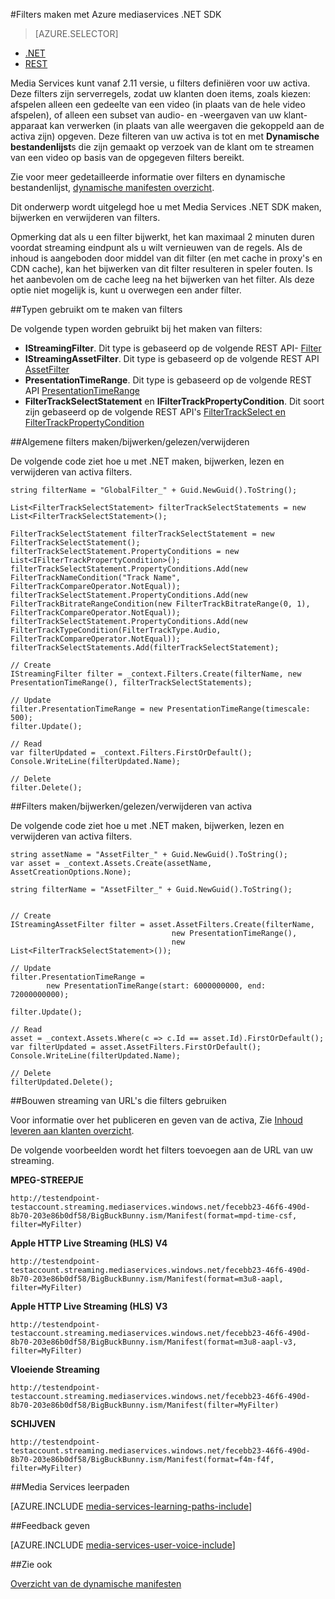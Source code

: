 <properties 
    pageTitle="Filters maken met Azure mediaservices .NET SDK" 
    description="In dit onderwerp wordt beschreven hoe filters maken zodat de klant ze stream bepaalde secties van een stream kan gebruiken. Media Services Hiermee maakt u dynamische manifesten als u wilt bereiken deze selectief streaming." 
    services="media-services" 
    documentationCenter="" 
    authors="Juliako" 
    manager="erikre" 
    editor=""/>

<tags 
    ms.service="media-services" 
    ms.workload="media" 
    ms.tgt_pltfrm="na" 
    ms.devlang="ne" 
    ms.topic="article" 
    ms.date="07/18/2016"
    ms.author="juliako;cenkdin"/>


#<a name="creating-filters-with-azure-media-services-net-sdk"></a>Filters maken met Azure mediaservices .NET SDK

> [AZURE.SELECTOR]
- [.NET](media-services-dotnet-dynamic-manifest.md)
- [REST](media-services-rest-dynamic-manifest.md)

Media Services kunt vanaf 2.11 versie, u filters definiëren voor uw activa. Deze filters zijn serverregels, zodat uw klanten doen items, zoals kiezen: afspelen alleen een gedeelte van een video (in plaats van de hele video afspelen), of alleen een subset van audio- en -weergaven van uw klant-apparaat kan verwerken (in plaats van alle weergaven die gekoppeld aan de activa zijn) opgeven. Deze filteren van uw activa is tot en met **Dynamische bestandenlijst**s die zijn gemaakt op verzoek van de klant om te streamen van een video op basis van de opgegeven filters bereikt.

Zie voor meer gedetailleerde informatie over filters en dynamische bestandenlijst, [dynamische manifesten overzicht](media-services-dynamic-manifest-overview.md).

Dit onderwerp wordt uitgelegd hoe u met Media Services .NET SDK maken, bijwerken en verwijderen van filters. 


Opmerking dat als u een filter bijwerkt, het kan maximaal 2 minuten duren voordat streaming eindpunt als u wilt vernieuwen van de regels. Als de inhoud is aangeboden door middel van dit filter (en met cache in proxy's en CDN cache), kan het bijwerken van dit filter resulteren in speler fouten. Is het aanbevolen om de cache leeg na het bijwerken van het filter. Als deze optie niet mogelijk is, kunt u overwegen een ander filter. 

##<a name="types-used-to-create-filters"></a>Typen gebruikt om te maken van filters

De volgende typen worden gebruikt bij het maken van filters: 

- **IStreamingFilter**.  Dit type is gebaseerd op de volgende REST API- [Filter](http://msdn.microsoft.com/library/azure/mt149056.aspx)
- **IStreamingAssetFilter**. Dit type is gebaseerd op de volgende REST API [AssetFilter](http://msdn.microsoft.com/library/azure/mt149053.aspx)
- **PresentationTimeRange**. Dit type is gebaseerd op de volgende REST API [PresentationTimeRange](http://msdn.microsoft.com/library/azure/mt149052.aspx)
- **FilterTrackSelectStatement** en **IFilterTrackPropertyCondition**. Dit soort zijn gebaseerd op de volgende REST API's [FilterTrackSelect en FilterTrackPropertyCondition](http://msdn.microsoft.com/library/azure/mt149055.aspx)


##<a name="createupdatereaddelete-global-filters"></a>Algemene filters maken/bijwerken/gelezen/verwijderen

De volgende code ziet hoe u met .NET maken, bijwerken, lezen en verwijderen van activa filters.
    
    string filterName = "GlobalFilter_" + Guid.NewGuid().ToString();
                
    List<FilterTrackSelectStatement> filterTrackSelectStatements = new List<FilterTrackSelectStatement>();
    
    FilterTrackSelectStatement filterTrackSelectStatement = new FilterTrackSelectStatement();
    filterTrackSelectStatement.PropertyConditions = new List<IFilterTrackPropertyCondition>();
    filterTrackSelectStatement.PropertyConditions.Add(new FilterTrackNameCondition("Track Name", FilterTrackCompareOperator.NotEqual));
    filterTrackSelectStatement.PropertyConditions.Add(new FilterTrackBitrateRangeCondition(new FilterTrackBitrateRange(0, 1), FilterTrackCompareOperator.NotEqual));
    filterTrackSelectStatement.PropertyConditions.Add(new FilterTrackTypeCondition(FilterTrackType.Audio, FilterTrackCompareOperator.NotEqual));
    filterTrackSelectStatements.Add(filterTrackSelectStatement);
    
    // Create
    IStreamingFilter filter = _context.Filters.Create(filterName, new PresentationTimeRange(), filterTrackSelectStatements);
    
    // Update
    filter.PresentationTimeRange = new PresentationTimeRange(timescale: 500);
    filter.Update();
    
    // Read
    var filterUpdated = _context.Filters.FirstOrDefault();
    Console.WriteLine(filterUpdated.Name);

    // Delete
    filter.Delete();


##<a name="createupdatereaddelete-asset-filters"></a>Filters maken/bijwerken/gelezen/verwijderen van activa

De volgende code ziet hoe u met .NET maken, bijwerken, lezen en verwijderen van activa filters.

    
    string assetName = "AssetFilter_" + Guid.NewGuid().ToString();
    var asset = _context.Assets.Create(assetName, AssetCreationOptions.None);
    
    string filterName = "AssetFilter_" + Guid.NewGuid().ToString();
    
        
    // Create
    IStreamingAssetFilter filter = asset.AssetFilters.Create(filterName,
                                        new PresentationTimeRange(), 
                                        new List<FilterTrackSelectStatement>());
    
    // Update
    filter.PresentationTimeRange = 
            new PresentationTimeRange(start: 6000000000, end: 72000000000);
    
    filter.Update();
    
    // Read
    asset = _context.Assets.Where(c => c.Id == asset.Id).FirstOrDefault();
    var filterUpdated = asset.AssetFilters.FirstOrDefault();
    Console.WriteLine(filterUpdated.Name);
    
    // Delete
    filterUpdated.Delete();
    



##<a name="build-streaming-urls-that-use-filters"></a>Bouwen streaming van URL's die filters gebruiken

Voor informatie over het publiceren en geven van de activa, Zie [Inhoud leveren aan klanten overzicht](media-services-deliver-content-overview.md).


De volgende voorbeelden wordt het filters toevoegen aan de URL van uw streaming.

**MPEG-STREEPJE** 

    http://testendpoint-testaccount.streaming.mediaservices.windows.net/fecebb23-46f6-490d-8b70-203e86b0df58/BigBuckBunny.ism/Manifest(format=mpd-time-csf, filter=MyFilter)

**Apple HTTP Live Streaming (HLS) V4**

    http://testendpoint-testaccount.streaming.mediaservices.windows.net/fecebb23-46f6-490d-8b70-203e86b0df58/BigBuckBunny.ism/Manifest(format=m3u8-aapl, filter=MyFilter)

**Apple HTTP Live Streaming (HLS) V3**

    http://testendpoint-testaccount.streaming.mediaservices.windows.net/fecebb23-46f6-490d-8b70-203e86b0df58/BigBuckBunny.ism/Manifest(format=m3u8-aapl-v3, filter=MyFilter)

**Vloeiende Streaming**

    http://testendpoint-testaccount.streaming.mediaservices.windows.net/fecebb23-46f6-490d-8b70-203e86b0df58/BigBuckBunny.ism/Manifest(filter=MyFilter)


**SCHIJVEN**

    http://testendpoint-testaccount.streaming.mediaservices.windows.net/fecebb23-46f6-490d-8b70-203e86b0df58/BigBuckBunny.ism/Manifest(format=f4m-f4f, filter=MyFilter)


##<a name="media-services-learning-paths"></a>Media Services leerpaden

[AZURE.INCLUDE [media-services-learning-paths-include](../../includes/media-services-learning-paths-include.md)]

##<a name="provide-feedback"></a>Feedback geven

[AZURE.INCLUDE [media-services-user-voice-include](../../includes/media-services-user-voice-include.md)]


##<a name="see-also"></a>Zie ook 

[Overzicht van de dynamische manifesten](media-services-dynamic-manifest-overview.md)
 

